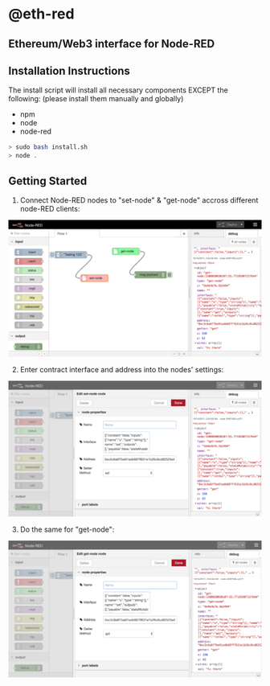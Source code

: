 # @eth-red
## Ethereum/Web3 interface for Node-RED

## Installation Instructions

The install script will install all necessary components EXCEPT the following:
(please install them manually and globally)

* npm
* node
* node-red

```bash
> sudo bash install.sh
> node .
```

## Getting Started

1. Connect Node-RED nodes to "set-node" & "get-node" accross different node-RED clients:

![UI](/docs/preview.png?raw=true)

2. Enter contract interface and address into the nodes' settings:

![UI](/docs/setter-settings.png?raw=true)

3. Do the same for "get-node":

![UI](/docs/getter-settings.png?raw=true)
